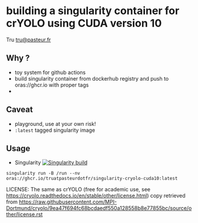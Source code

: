 # building a singularity container for crYOLO using CUDA version 10

Tru <tru@pasteur.fr>

## Why ?
- toy system for github actions
- build singularity container from dockerhub registry and push to oras://ghcr.io with proper tags 
- 
## Caveat
- playground, use at your own risk!
- `:latest` tagged singularity image

## Usage

- Singularity 
[![Singularity build](https://github.com/truatpasteurdotfr/singularity-cryolo-cuda10/actions/workflows/singularity-publish.yml/badge.svg)](https://github.com/truatpasteurdotfr/singularity-cryolo-cuda10/actions/workflows/singularity-publish.yml)
```
singularity run -B /run --nv  oras://ghcr.io/truatpasteurdotfr/singularity-cryolo-cuda10:latest
```

LICENSE:
The same as crYOLO (free for academic use, see https://cryolo.readthedocs.io/en/stable/other/license.html)
copy retrieved from https://raw.githubusercontent.com/MPI-Dortmund/cryolo/9ea47f694fc68bcdaedf550a128558b8e77855bc/source/other/license.rst
